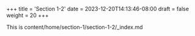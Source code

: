 +++
title = 'Section 1-2'
date = 2023-12-20T14:13:46-08:00
draft = false
weight = 20
+++

This is content/home/section-1/section-1-2/_index.md
